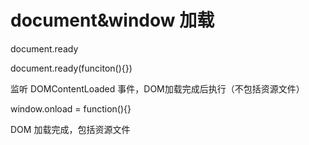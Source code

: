 # document&window 加载
document.ready

document.ready(funciton(){})

监听 DOMContentLoaded 事件，DOM加载完成后执行（不包括资源文件）

window.onload = function(){}

DOM 加载完成，包括资源文件